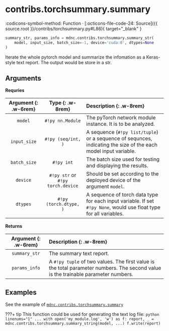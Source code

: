 # contribs.torchsummary.summary

:codicons-symbol-method: Function · [:octicons-file-code-24: Source]({{ source.root }}/contribs/torchsummary.py#L86){ target="_blank" }

```python
summary_str, params_info = mdnc.contribs.torchsummary.summary_str(
    model, input_size, batch_size=-1, device='cuda:0', dtypes=None
)
```

Iterate the whole pytorch model and summarize the infomation as a Keras-style text report. The output would be store in a str.

## Arguments

**Requries**

| Argument {: .w-6rem} | Type {: .w-8rem} | Description {: .w-8rem} |
| :------: | :-----: | :---------- |
| `model`  | `#!py nn.Module` | The pyTorch network module instance. It is to be analyzed. |
| `input_size` | `#!py (seq/int, )` | A sequence (`#!py list/tuple`) or a sequence of sequnces, indicating the size of the each model input variable. |
| `batch_size` | `#!py int` | The batch size used for testing and displaying the results. |
| `device` | `#!py str` or<br>`#!py torch.device` | Should be set according to the deployed device of the argument `model`. |
| `dtypes` | `#!py (torch.dtype, )` | A sequence of torch data type for each input variable. If set `#!py None`, would use float type for all variables. |

**Returns**

| Argument {: .w-6rem} | Description {: .w-8rem} |
| :------: | :---------- |
| `summary_str` | The summary text report. |
| `params_info` | A `#!py tuple` of two values. The first value is the total parameter numbers. The second value is the trainable parameter numbers. |

## Examples

See the example of [`mdnc.contribs.torchsummary.summary`](../summary/#example)

???+ tip
    This function could be used for generating the text log file:
    ```python linenums="1"
    ...
    with open('my_module.log', 'w') as f:
        report, _ = mdnc.contribs.torchsummary.summary_string(model, ...)
        f.write(report)
    ```
